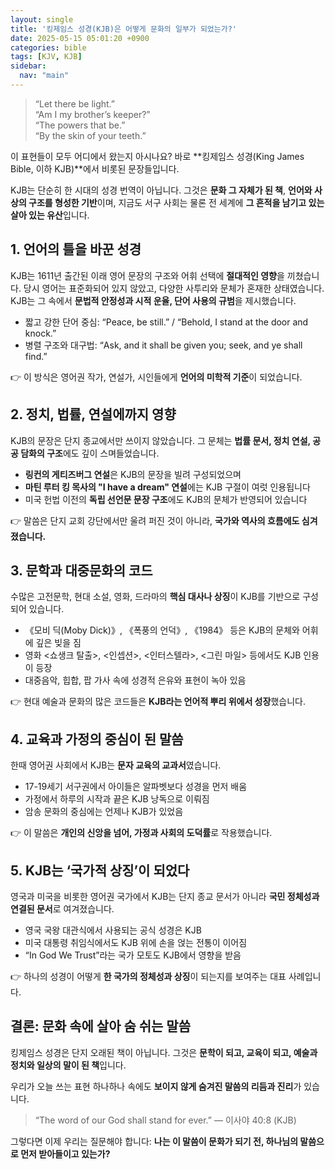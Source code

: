 ```yaml
---
layout: single
title: '킹제임스 성경(KJB)은 어떻게 문화의 일부가 되었는가?'
date: 2025-05-15 05:01:20 +0900
categories: bible
tags: [KJV, KJB]
sidebar:
  nav: "main"
---
```


> “Let there be light.”  
> “Am I my brother’s keeper?”  
> “The powers that be.”  
> “By the skin of your teeth.”  

이 표현들이 모두 어디에서 왔는지 아시나요?
바로 **킹제임스 성경(King James Bible, 이하 KJB)**에서 비롯된 문장들입니다.

KJB는 단순히 한 시대의 성경 번역이 아닙니다. 그것은 **문화 그 자체가 된 책**, **언어와 사상의 구조를 형성한 기반**이며, 지금도 서구 사회는 물론 전 세계에 **그 흔적을 남기고 있는 살아 있는 유산**입니다.

## 1. 언어의 틀을 바꾼 성경

KJB는 1611년 출간된 이래 영어 문장의 구조와 어휘 선택에 **절대적인 영향**을 끼쳤습니다. 당시 영어는 표준화되어 있지 않았고, 다양한 사투리와 문체가 혼재한 상태였습니다. KJB는 그 속에서 **문법적 안정성과 시적 운율, 단어 사용의 규범**을 제시했습니다.

* 짧고 강한 단어 중심: “Peace, be still.” / “Behold, I stand at the door and knock.”
* 병렬 구조와 대구법: “Ask, and it shall be given you; seek, and ye shall find.”

👉 이 방식은 영어권 작가, 연설가, 시인들에게 **언어의 미학적 기준**이 되었습니다.

## 2. 정치, 법률, 연설에까지 영향

KJB의 문장은 단지 종교에서만 쓰이지 않았습니다.
그 문체는 **법률 문서, 정치 연설, 공공 담화의 구조**에도 깊이 스며들었습니다.

* **링컨의 게티즈버그 연설**은 KJB의 문장을 빌려 구성되었으며
* **마틴 루터 킹 목사의 "I have a dream" 연설**에는 KJB 구절이 여럿 인용됩니다
* 미국 헌법 이전의 **독립 선언문 문장 구조**에도 KJB의 문체가 반영되어 있습니다

👉 말씀은 단지 교회 강단에서만 울려 퍼진 것이 아니라, **국가와 역사의 흐름에도 심겨졌습니다.**

## 3. 문학과 대중문화의 코드

수많은 고전문학, 현대 소설, 영화, 드라마의 **핵심 대사나 상징**이 KJB를 기반으로 구성되어 있습니다.

* 《모비 딕(Moby Dick)》, 《폭풍의 언덕》, 《1984》 등은 KJB의 문체와 어휘에 깊은 빚을 짐
* 영화 <쇼생크 탈출>, <인셉션>, <인터스텔라>, <그린 마일> 등에서도 KJB 인용이 등장
* 대중음악, 힙합, 팝 가사 속에 성경적 은유와 표현이 녹아 있음

👉 현대 예술과 문화의 많은 코드들은 **KJB라는 언어적 뿌리 위에서 성장**했습니다.

## 4. 교육과 가정의 중심이 된 말씀

한때 영어권 사회에서 KJB는 **문자 교육의 교과서**였습니다.

* 17-19세기 서구권에서 아이들은 알파벳보다 성경을 먼저 배움
* 가정에서 하루의 시작과 끝은 KJB 낭독으로 이뤄짐
* 암송 문화의 중심에는 언제나 KJB가 있었음

👉 이 말씀은 **개인의 신앙을 넘어, 가정과 사회의 도덕률**로 작용했습니다.

## 5. KJB는 ‘국가적 상징’이 되었다

영국과 미국을 비롯한 영어권 국가에서 KJB는 단지 종교 문서가 아니라 **국민 정체성과 연결된 문서**로 여겨졌습니다.

* 영국 국왕 대관식에서 사용되는 공식 성경은 KJB
* 미국 대통령 취임식에서도 KJB 위에 손을 얹는 전통이 이어짐
* “In God We Trust”라는 국가 모토도 KJB에서 영향을 받음

👉 하나의 성경이 어떻게 **한 국가의 정체성과 상징**이 되는지를 보여주는 대표 사례입니다.

## 결론: 문화 속에 살아 숨 쉬는 말씀

킹제임스 성경은 단지 오래된 책이 아닙니다.
그것은 **문학이 되고, 교육이 되고, 예술과 정치와 일상의 말이 된 책**입니다.

우리가 오늘 쓰는 표현 하나하나 속에도
**보이지 않게 숨겨진 말씀의 리듬과 진리**가 있습니다.

> “The word of our God shall stand for ever.”
> — 이사야 40:8 (KJB)

그렇다면 이제 우리는 질문해야 합니다:
**나는 이 말씀이 문화가 되기 전, 하나님의 말씀으로 먼저 받아들이고 있는가?**
